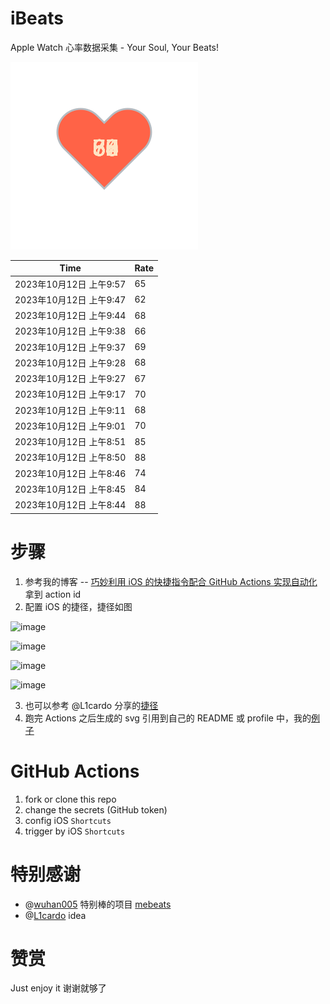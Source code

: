 # iBeats
Apple Watch 心率数据采集 - Your Soul, Your Beats!

![](./files/heart.svg)

<!--START_SECTION:my_heart_rate-->
| Time | Rate | 
 | ---- | ---- | 
| 2023年10月12日 上午9:57 | 65 |
| 2023年10月12日 上午9:47 | 62 |
| 2023年10月12日 上午9:44 | 68 |
| 2023年10月12日 上午9:38 | 66 |
| 2023年10月12日 上午9:37 | 69 |
| 2023年10月12日 上午9:28 | 68 |
| 2023年10月12日 上午9:27 | 67 |
| 2023年10月12日 上午9:17 | 70 |
| 2023年10月12日 上午9:11 | 68 |
| 2023年10月12日 上午9:01 | 70 |
| 2023年10月12日 上午8:51 | 85 |
| 2023年10月12日 上午8:50 | 88 |
| 2023年10月12日 上午8:46 | 74 |
| 2023年10月12日 上午8:45 | 84 |
| 2023年10月12日 上午8:44 | 88 |

<!--END_SECTION:my_heart_rate-->

# 步骤
1. 参考我的博客 -- [巧妙利用 iOS 的快捷指令配合 GitHub Actions 实现自动化](https://github.com/yihong0618/gitblog/issues/198) 拿到 action id
2. 配置 iOS 的捷径，捷径如图

![image](https://user-images.githubusercontent.com/15976103/122154218-0db0b480-ce97-11eb-93bb-5aec07c558dc.png)

![image](https://user-images.githubusercontent.com/15976103/122154236-186b4980-ce97-11eb-8e4b-70551a0391ae.png)

![image](https://user-images.githubusercontent.com/15976103/122154268-2d47dd00-ce97-11eb-902e-3acf292265a9.png)

![image](https://user-images.githubusercontent.com/15976103/122174055-fa144680-ceb4-11eb-9be2-3eb83cd516f7.png)

3. 也可以参考 @L1cardo 分享的[捷径](https://www.icloud.com/shortcuts/6ab6047b459c41ad822ad6b94b1c03d4)
4. 跑完 Actions 之后生成的 svg 引用到自己的 README 或 profile 中，我的[例子](https://github.com/yihong0618) 

# GitHub Actions

1. fork or clone this repo
2. change the secrets (GitHub token)
3. config iOS `Shortcuts` 
4. trigger by iOS `Shortcuts`

# 特别感谢
- @[wuhan005](https://github.com/wuhan005) 特别棒的项目 [mebeats](https://github.com/wuhan005/mebeats)
- @[L1cardo](https://github.com/L1cardo) idea

# 赞赏
Just enjoy it
谢谢就够了

